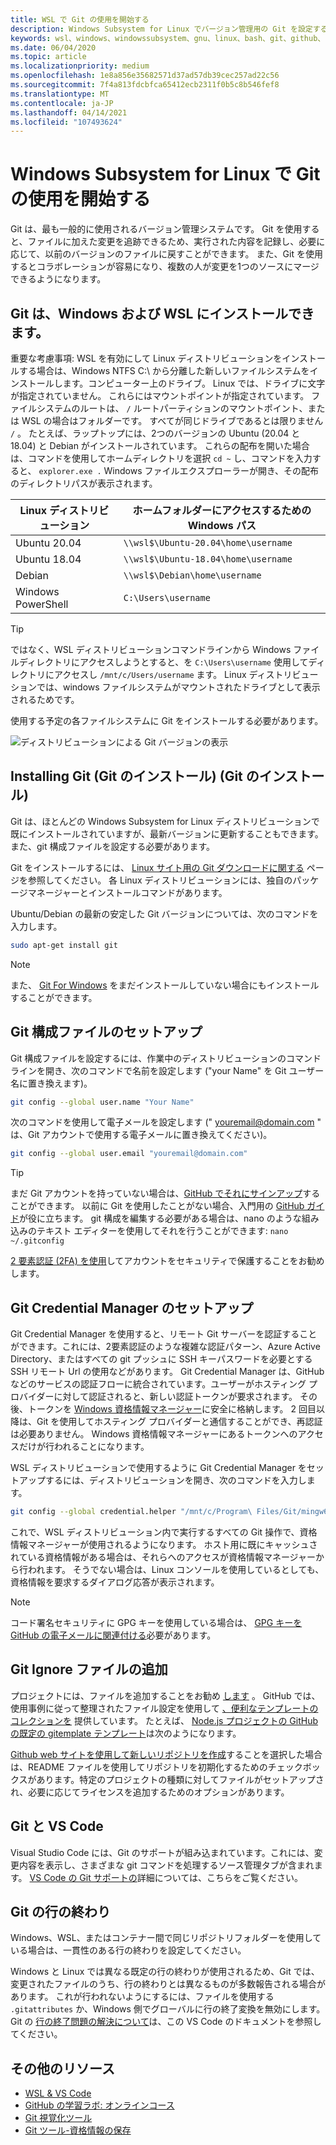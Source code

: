 ```yaml
---
title: WSL で Git の使用を開始する
description: Windows Subsystem for Linux でバージョン管理用の Git を設定する方法について説明します。
keywords: wsl、windows、windowssubsystem、gnu、linux、bash、git、github、バージョン管理
ms.date: 06/04/2020
ms.topic: article
ms.localizationpriority: medium
ms.openlocfilehash: 1e8a856e35682571d37ad57db39cec257ad22c56
ms.sourcegitcommit: 7f4a813fdcbfca65412ecb2311f0b5c8b546fef8
ms.translationtype: MT
ms.contentlocale: ja-JP
ms.lasthandoff: 04/14/2021
ms.locfileid: "107493624"
---
```

# <a name="get-started-using-git-on-windows-subsystem-for-linux"></a>Windows Subsystem for Linux で Git の使用を開始する

Git は、最も一般的に使用されるバージョン管理システムです。 Git を使用すると、ファイルに加えた変更を追跡できるため、実行された内容を記録し、必要に応じて、以前のバージョンのファイルに戻すことができます。 また、Git を使用するとコラボレーションが容易になり、複数の人が変更を1つのソースにマージできるようになります。

## <a name="git-can-be-installed-on-windows-and-on-wsl"></a>Git は、Windows および WSL にインストールできます。

重要な考慮事項: WSL を有効にして Linux ディストリビューションをインストールする場合は、Windows NTFS C:\ から分離した新しいファイルシステムをインストールします。コンピューター上のドライブ。 Linux では、ドライブに文字が指定されていません。 これらにはマウントポイントが指定されています。 ファイルシステムのルートは、 `/` ルートパーティションのマウントポイント、または WSL の場合はフォルダーです。 すべてが同じドライブであるとは限りません `/` 。 たとえば、ラップトップには、2つのバージョンの Ubuntu (20.04 と 18.04) と Debian がインストールされています。 これらの配布を開いた場合は、コマンドを使用してホームディレクトリを選択 `cd ~` し、コマンドを入力すると、 `explorer.exe .` Windows ファイルエクスプローラーが開き、その配布のディレクトリパスが表示されます。

| Linux ディストリビューション | ホームフォルダーにアクセスするための Windows パス |
| ----------- | ----------- |
| Ubuntu 20.04 | `\\wsl$\Ubuntu-20.04\home\username` |
| Ubuntu 18.04 | `\\wsl$\Ubuntu-18.04\home\username` |
| Debian | `\\wsl$\Debian\home\username` |
| Windows PowerShell | `C:\Users\username` |

> [!TIP]
> ではなく、WSL ディストリビューションコマンドラインから Windows ファイルディレクトリにアクセスしようとすると、を `C:\Users\username` 使用してディレクトリにアクセスし `/mnt/c/Users/username` ます。 Linux ディストリビューションでは、windows ファイルシステムがマウントされたドライブとして表示されるためです。

使用する予定の各ファイルシステムに Git をインストールする必要があります。

![ディストリビューションによる Git バージョンの表示](../media/git-versions.gif)

## <a name="installing-git"></a>Installing Git (Git のインストール) (Git のインストール)

Git は、ほとんどの Windows Subsystem for Linux ディストリビューションで既にインストールされていますが、最新バージョンに更新することもできます。 また、git 構成ファイルを設定する必要があります。

Git をインストールするには、 [Linux サイト用の Git ダウンロードに関する](https://git-scm.com/download/linux) ページを参照してください。 各 Linux ディストリビューションには、独自のパッケージマネージャーとインストールコマンドがあります。

Ubuntu/Debian の最新の安定した Git バージョンについては、次のコマンドを入力します。

```bash
sudo apt-get install git
```

> [!NOTE]
> また、 [Git For Windows](https://git-scm.com/download/win) をまだインストールしていない場合にもインストールすることができます。

## <a name="git-config-file-setup"></a>Git 構成ファイルのセットアップ

Git 構成ファイルを設定するには、作業中のディストリビューションのコマンドラインを開き、次のコマンドで名前を設定します ("your Name" を Git ユーザー名に置き換えます)。

```bash
git config --global user.name "Your Name"
```

次のコマンドを使用して電子メールを設定します (" youremail@domain.com " は、Git アカウントで使用する電子メールに置き換えてください)。

```bash
git config --global user.email "youremail@domain.com"
```

> [!TIP]
> まだ Git アカウントを持っていない場合は、[GitHub でそれにサインアップ](https://github.com/join)することができます。 以前に Git を使用したことがない場合、入門用の [GitHub ガイド](https://guides.github.com/)が役に立ちます。 git 構成を編集する必要がある場合は、nano のような組み込みのテキスト エディターを使用してそれを行うことができます: `nano ~/.gitconfig`

[2 要素認証 (2FA) を使用](https://help.github.com/en/github/authenticating-to-github/securing-your-account-with-two-factor-authentication-2fa)してアカウントをセキュリティで保護することをお勧めします。

## <a name="git-credential-manager-setup"></a>Git Credential Manager のセットアップ

Git Credential Manager を使用すると、リモート Git サーバーを認証することができます。これには、2要素認証のような複雑な認証パターン、Azure Active Directory、またはすべての git プッシュに SSH キーパスワードを必要とする SSH リモート Url の使用などがあります。 Git Credential Manager は、GitHub などのサービスの認証フローに統合されています。ユーザーがホスティング プロバイダーに対して認証されると、新しい認証トークンが要求されます。 その後、トークンを [Windows 資格情報マネージャー](https://support.microsoft.com/help/4026814/windows-accessing-credential-manager)に安全に格納します。 2 回目以降は、Git を使用してホスティング プロバイダーと通信することができ、再認証は必要ありません。 Windows 資格情報マネージャーにあるトークンへのアクセスだけが行われることになります。

WSL ディストリビューションで使用するように Git Credential Manager をセットアップするには、ディストリビューションを開き、次のコマンドを入力します。

```Bash
git config --global credential.helper "/mnt/c/Program\ Files/Git/mingw64/libexec/git-core/git-credential-manager.exe"
```

これで、WSL ディストリビューション内で実行するすべての Git 操作で、資格情報マネージャーが使用されるようになります。 ホスト用に既にキャッシュされている資格情報がある場合は、それらへのアクセスが資格情報マネージャーから行われます。 そうでない場合は、Linux コンソールを使用しているとしても、資格情報を要求するダイアログ応答が表示されます。

> [!NOTE]
> コード署名セキュリティに GPG キーを使用している場合は、 [GPG キーを GitHub の電子メールに関連付ける](https://help.github.com/en/github/authenticating-to-github/associating-an-email-with-your-gpg-key)必要があります。

## <a name="adding-a-git-ignore-file"></a>Git Ignore ファイルの追加

プロジェクトには、ファイルを追加することをお勧め [します](https://help.github.com/en/articles/ignoring-files) 。 GitHub では、使用事例に従って整理されたファイル設定を使用して [、便利なテンプレートのコレクションを](https://github.com/github/gitignore) 提供しています。 たとえば、 [Node.js プロジェクトの GitHub の既定の gitemplate テンプレート](https://github.com/github/gitignore/blob/master/Node.gitignore)は次のようになります。

[Github web サイトを使用して新しいリポジトリを作成](https://help.github.com/articles/create-a-repo)することを選択した場合は、README ファイルを使用してリポジトリを初期化するためのチェックボックスがあります。特定のプロジェクトの種類に対してファイルがセットアップされ、必要に応じてライセンスを追加するためのオプションがあります。

## <a name="git-and-vs-code"></a>Git と VS Code

Visual Studio Code には、Git のサポートが組み込まれています。これには、変更内容を表示し、さまざまな git コマンドを処理するソース管理タブが含まれます。 [VS Code の Git サポートの](https://code.visualstudio.com/docs/editor/versioncontrol#_git-support)詳細については、こちらをご覧ください。

## <a name="git-line-endings"></a>Git の行の終わり

Windows、WSL、またはコンテナー間で同じリポジトリフォルダーを使用している場合は、一貫性のある行の終わりを設定してください。

Windows と Linux では異なる既定の行の終わりが使用されるため、Git では、変更されたファイルのうち、行の終わりとは異なるものが多数報告される場合があります。 これが行われないようにするには、ファイルを使用する `.gitattributes` か、Windows 側でグローバルに行の終了変換を無効にします。 Git の [行の終了問題の解決について](https://code.visualstudio.com/docs/remote/troubleshooting#_resolving-git-line-ending-issues-in-containers-resulting-in-many-modified-files)は、この VS Code のドキュメントを参照してください。

## <a name="additional-resources"></a>その他のリソース

* [WSL & VS Code](./wsl-vscode.md)
* [GitHub の学習ラボ: オンラインコース](https://lab.github.com/)
* [Git 視覚化ツール](http://git-school.github.io/visualizing-git/)
* [Git ツール-資格情報の保存](https://git-scm.com/book/it/v2/Git-Tools-Credential-Storage)
